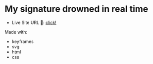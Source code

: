 # My signature drowned in real time

- Live Site URL 🔴: [click!](https://kacperkwinta.github.io/real-time-signature/)

Made with:
- keyframes
- svg
- html
- css
